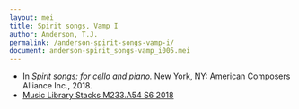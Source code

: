 ```yaml
---
layout: mei
title: Spirit songs, Vamp I
author: Anderson, T.J.
permalink: /anderson-spirit-songs-vamp-i/
document: anderson-spirit_songs-vamp_i005.mei
---
```


- In *Spirit songs: for cello and piano.* New York, NY: American Composers Alliance Inc., 2018.
- <a href="https://tufts-primo.hosted.exlibrisgroup.com/permalink/f/14dinuo/01TUN_ALMA21275315470003851" target="_blank">Music Library Stacks M233.A54 S6 2018</a>

